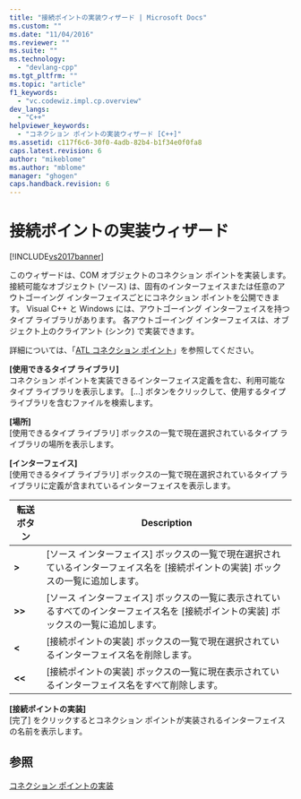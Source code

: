 ```yaml
---
title: "接続ポイントの実装ウィザード | Microsoft Docs"
ms.custom: ""
ms.date: "11/04/2016"
ms.reviewer: ""
ms.suite: ""
ms.technology: 
  - "devlang-cpp"
ms.tgt_pltfrm: ""
ms.topic: "article"
f1_keywords: 
  - "vc.codewiz.impl.cp.overview"
dev_langs: 
  - "C++"
helpviewer_keywords: 
  - "コネクション ポイントの実装ウィザード [C++]"
ms.assetid: c117f6c6-30f0-4adb-82b4-b1f34e0f0fa8
caps.latest.revision: 6
author: "mikeblome"
ms.author: "mblome"
manager: "ghogen"
caps.handback.revision: 6
---
```

# 接続ポイントの実装ウィザード
[!INCLUDE[vs2017banner](../assembler/inline/includes/vs2017banner.md)]

このウィザードは、COM オブジェクトのコネクション ポイントを実装します。  接続可能なオブジェクト \(ソース\) は、固有のインターフェイスまたは任意のアウトゴーイング インターフェイスごとにコネクション ポイントを公開できます。  Visual C\+\+ と Windows には、アウトゴーイング インターフェイスを持つタイプ ライブラリがあります。  各アウトゴーイング インターフェイスは、オブジェクト上のクライアント \(シンク\) で実装できます。  
  
 詳細については、「[ATL コネクション ポイント](../atl/atl-connection-points.md)」を参照してください。  
  
 **\[使用できるタイプ ライブラリ\]**  
 コネクション ポイントを実装できるインターフェイス定義を含む、利用可能なタイプ ライブラリを表示します。  \[...\] ボタンをクリックして、使用するタイプ ライブラリを含むファイルを検索します。  
  
 **\[場所\]**  
 \[使用できるタイプ ライブラリ\] ボックスの一覧で現在選択されているタイプ ライブラリの場所を表示します。  
  
 **\[インターフェイス\]**  
 \[使用できるタイプ ライブラリ\] ボックスの一覧で現在選択されているタイプ ライブラリに定義が含まれているインターフェイスを表示します。  
  
|転送ボタン|Description|  
|-----------|-----------------|  
|**\>**|\[ソース インターフェイス\] ボックスの一覧で現在選択されているインターフェイス名を \[接続ポイントの実装\] ボックスの一覧に追加します。|  
|**\>\>**|\[ソース インターフェイス\] ボックスの一覧に表示されているすべてのインターフェイス名を \[接続ポイントの実装\] ボックスの一覧に追加します。|  
|**\<**|\[接続ポイントの実装\] ボックスの一覧で現在選択されているインターフェイス名を削除します。|  
|**\<\<**|\[接続ポイントの実装\] ボックスの一覧に現在表示されているインターフェイス名をすべて削除します。|  
  
 **\[接続ポイントの実装\]**  
 \[完了\] をクリックするとコネクション ポイントが実装されるインターフェイスの名前を表示します。  
  
## 参照  
 [コネクション ポイントの実装](../ide/implementing-a-connection-point-visual-cpp.md)